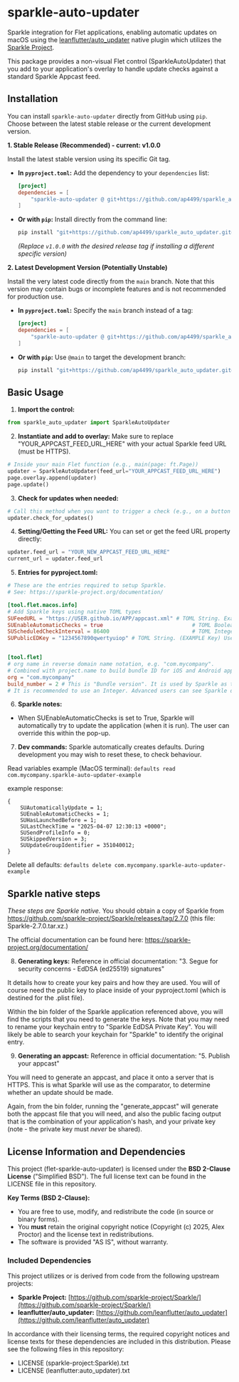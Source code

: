 # sparkle-auto-updater

Sparkle integration for Flet applications, enabling automatic updates on macOS using the [leanflutter/auto_updater](https://github.com/leanflutter/auto_updater) native plugin which utilizes the [Sparkle Project](https://github.com/sparkle-project/Sparkle/).

This package provides a non-visual Flet control (SparkleAutoUpdater) that you add to your application's overlay to handle update checks against a standard Sparkle Appcast feed.

## Installation

You can install `sparkle-auto-updater` directly from GitHub using `pip`. Choose between the latest stable release or the current development version.

**1. Stable Release (Recommended) - current: v1.0.0**

Install the latest stable version using its specific Git tag.

* **In `pyproject.toml`:**
    Add the dependency to your `dependencies` list:
    ```toml
    [project]
    dependencies = [
        "sparkle-auto-updater @ git+https://github.com/ap4499/sparkle_auto_updater.git@v1.0.0",
    ]
    ```

* **Or with `pip`:**
    Install directly from the command line:
    ```bash
    pip install "git+https://github.com/ap4499/sparkle_auto_updater.git@v1.0.0"
    ```
    *(Replace `v1.0.0` with the desired release tag if installing a different specific version)*

**2. Latest Development Version (Potentially Unstable)**

Install the very latest code directly from the `main` branch. Note that this version may contain bugs or incomplete features and is not recommended for production use.

* **In `pyproject.toml`:**
    Specify the `main` branch instead of a tag:
    ```toml
    [project]
    dependencies = [
        "sparkle-auto-updater @ git+https://github.com/ap4499/sparkle_auto_updater.git@main",
    ]
    ```

* **Or with `pip`:**
    Use `@main` to target the development branch:
    ```bash
    pip install "git+https://github.com/ap4499/sparkle_auto_updater.git@main"
    ```

## Basic Usage

1.  **Import the control:**
```python
from sparkle_auto_updater import SparkleAutoUpdater
```

2.  **Instantiate and add to overlay:**
Make sure to replace "YOUR_APPCAST_FEED_URL_HERE" with your actual Sparkle feed URL (must be HTTPS).
```python
# Inside your main Flet function (e.g., main(page: ft.Page))
updater = SparkleAutoUpdater(feed_url="YOUR_APPCAST_FEED_URL_HERE")
page.overlay.append(updater)
page.update()
```

3.  **Check for updates when needed:**
```python
# Call this method when you want to trigger a check (e.g., on a button click)
updater.check_for_updates()
```

4.  **Setting/Getting the Feed URL:**
You can set or get the feed URL property directly:
```python
updater.feed_url = "YOUR_NEW_APPCAST_FEED_URL_HERE"
current_url = updater.feed_url
```

5.  **Entries for pyproject.toml:**
```toml
# These are the entries required to setup Sparkle.
# See: https://sparkle-project.org/documentation/

[tool.flet.macos.info]
# Add Sparkle keys using native TOML types
SUFeedURL = "https://USER.github.io/APP/appcast.xml" # TOML String. Example assumes using Github for hosting.
SUEnableAutomaticChecks = true                            # TOML Boolean
SUScheduledCheckInterval = 86400                          # TOML Integer
SUPublicEDKey = "1234567890qwertyuiop" # TOML String. (EXAMPLE Key) Use Sparkle’s generate_keys tool to get it.


[tool.flet]
# org name in reverse domain name notation, e.g. "com.mycompany".
# Combined with project.name to build bundle ID for iOS and Android apps
org = "com.mycompany"
build_number = 2 # This is "Bundle version". It is used by Sparkle as the comparator to determine updates.
# It is recommended to use an Integer. Advanced users can see Sparkle documentation to see how semantic versioning works.
```

6.  **Sparkle notes:**
- When SUEnableAutomaticChecks is set to True, Sparkle will automatically try to update the application (when it is run). The user can override this within the pop-up.

7.  **Dev commands:**
Sparkle automatically creates defaults. During development you may wish to reset these, to check behaviour.

Read variables example (MacOS terminal):
```defaults read com.mycompany.sparkle-auto-updater-example```

example response:
```
{
    SUAutomaticallyUpdate = 1;
    SUEnableAutomaticChecks = 1;
    SUHasLaunchedBefore = 1;
    SULastCheckTime = "2025-04-07 12:30:13 +0000";
    SUSendProfileInfo = 0;
    SUSkippedVersion = 3;
    SUUpdateGroupIdentifier = 351040012;
}
```


Delete all defaults:
```defaults delete com.mycompany.sparkle-auto-updater-example```

## Sparkle native steps
_These steps are Sparkle native._
You should obtain a copy of Sparkle from https://github.com/sparkle-project/Sparkle/releases/tag/2.7.0 (this file: Sparkle-2.7.0.tar.xz.)

The official documentation can be found here: https://sparkle-project.org/documentation/


8.  **Generating keys:**
Reference in official documentation: "3. Segue for security concerns - EdDSA (ed25519) signatures"

It details how to create your key pairs and how they are used. You will of course need the public key to place inside of your pyproject.toml (which is destined for the .plist file).

Within the bin folder of the Sparkle application referenced above, you will find the scripts that you need to generate the keys. Note that you may need to rename your keychain entry to "Sparkle EdDSA Private Key". You will likely be able to search your keychain for "Sparkle" to identify the original entry.


9.  **Generating an appcast:**
Reference in official documentation: "5. Publish your appcast"

You will need to generate an appcast, and place it onto a server that is HTTPS. This is what Sparkle will use as the comparator, to determine whether an update should be made. 

Again, from the bin folder, running the "generate_appcast" will generate both the appcast file that you will need, and also the public facing output that is the combination of your application's hash, and your private key (note - the private key must _never_ be shared).




## License Information and Dependencies

This project (flet-sparkle-auto-updater) is licensed under the **BSD 2-Clause License** ("Simplified BSD"). The full license text can be found in the LICENSE file in this repository.

**Key Terms (BSD 2-Clause):**

* You are free to use, modify, and redistribute the code (in source or binary forms).
* You **must** retain the original copyright notice (Copyright (c) 2025, Alex Proctor) and the license text in redistributions.
* The software is provided "AS IS", without warranty.

### Included Dependencies

This project utilizes or is derived from code from the following upstream projects:

* **Sparkle Project:** [https://github.com/sparkle-project/Sparkle/](https://github.com/sparkle-project/Sparkle/)
* **leanflutter/auto_updater:** [https://github.com/leanflutter/auto_updater](https://github.com/leanflutter/auto_updater)

In accordance with their licensing terms, the required copyright notices and license texts for these dependencies are included in this distribution. Please see the following files in this repository:

* LICENSE (sparkle-project:Sparkle).txt
* LICENSE (leanflutter:auto_updater).txt
